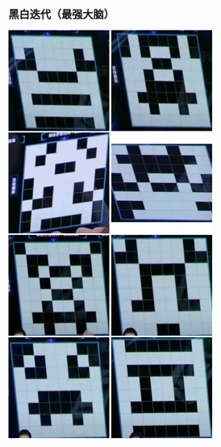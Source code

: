 ## 黑白迭代（最强大脑）

<img src="./problems/1.png" width="200" height="200">
<img src="./problems/2.png" width="200" height="200">
<img src="./problems/3.png" width="200" height="200">
<img src="./problems/4.png" width="200" height="200">
<img src="./problems/5.png" width="200" height="200">
<img src="./problems/6.png" width="200" height="200">
<img src="./problems/7.png" width="200" height="200">
<img src="./problems/8.png" width="200" height="200">

